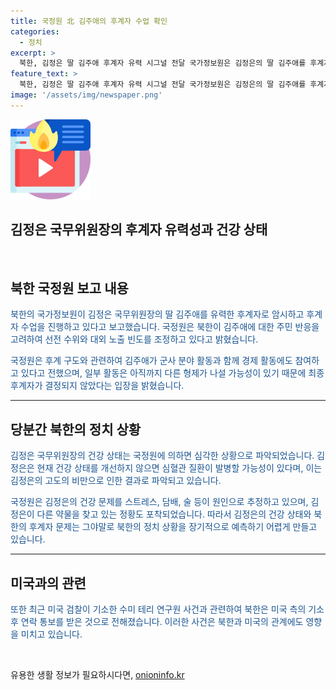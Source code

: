 ```yaml
---
title: 국정원 北 김주애의 후계자 수업 확인
categories:
  - 정치
excerpt: >
  북한, 김정은 딸 김주애 후계자 유력 시그널 전달 국가정보원은 김정은의 딸 김주애를 후계자로 암시하며 후계자 수업을 진행 중이라고 밝혔다. 김주애의 활동과 관련하여 북한은 주변 반응을 고려해 선전 수위와 대외 노출 빈도를 조정하고 있으며, 후계자로써 60% 이상은 군사 분야 활동일 것으로 전망된다. 또한, 김정은의 건강 상태는 심장질환 고위험군에 해당하는 초고도 비만으로, 건강을 개선하지 않으면 심혈관 질환이 발생할 수 있는 상태라고 전해졌다. 이와 관련하여 스트레스, 담배, 술 등이 원인으로 추정되고 있으며, 김정은은 기존 약 대신 다른 약을 찾고 있는 것으로 알려졌다.
feature_text: >
  북한, 김정은 딸 김주애 후계자 유력 시그널 전달 국가정보원은 김정은의 딸 김주애를 후계자로 암시하며 후계자 수업을 진행 중이라고 밝혔다. 김주애의 활동과 관련하여 북한은 주변 반응을 고려해 선전 수위와 대외 노출 빈도를 조정하고 있으며, 후계자로써 60% 이상은 군사 분야 활동일 것으로 전망된다. 또한, 김정은의 건강 상태는 심장질환 고위험군에 해당하는 초고도 비만으로, 건강을 개선하지 않으면 심혈관 질환이 발생할 수 있는 상태라고 전해졌다. 이와 관련하여 스트레스, 담배, 술 등이 원인으로 추정되고 있으며, 김정은은 기존 약 대신 다른 약을 찾고 있는 것으로 알려졌다.
image: '/assets/img/newspaper.png'
---
```


<p><img src="/assets/img/news.png" alt="rentncar 속보" /></p>

<h2>김정은 국무위원장의 후계자 유력성과 건강 상태</h2>

<p data-ke-size="size16">&nbsp;</p>

<h2>북한 국정원 보고 내용</h2>

<p><span style="color: #1a5490;">북한의 국가정보원이 김정은 국무위원장의 딸 김주애를 유력한 후계자로 암시하고 후계자 수업을 진행하고 있다고 보고했습니다. 국정원은 북한이 김주애에 대한 주민 반응을 고려하여 선전 수위와 대외 노출 빈도를 조정하고 있다고 밝혔습니다.</span></p>

<p><span style="color: #1a5490;">국정원은 후계 구도와 관련하여 김주애가 군사 분야 활동과 함께 경제 활동에도 참여하고 있다고 전했으며, 일부 활동은 아직까지 다른 형제가 나설 가능성이 있기 때문에 최종 후계자가 결정되지 않았다는 입장을 밝혔습니다.</span></p>

<hr>

<h2>당분간 북한의 정치 상황</h2>

<p><span style="color: #1a5490;">김정은 국무위원장의 건강 상태는 국정원에 의하면 심각한 상황으로 파악되었습니다. 김정은은 현재 건강 상태를 개선하지 않으면 심혈관 질환이 발병할 가능성이 있다며, 이는 김정은의 고도의 비만으로 인한 결과로 파악되고 있습니다.</span></p>

<p><span style="color: #1a5490;">국정원은 김정은의 건강 문제를 스트레스, 담배, 술 등이 원인으로 추정하고 있으며, 김정은이 다른 약물을 찾고 있는 정황도 포착되었습니다. 따라서 김정은의 건강 상태와 북한의 후계자 문제는 그야말로 북한의 정치 상황을 장기적으로 예측하기 어렵게 만들고 있습니다.</span></p>

<hr>

<h2>미국과의 관련</h2>

<p><span style="color: #1a5490;">또한 최근 미국 검찰이 기소한 수미 테리 연구원 사건과 관련하여 북한은 미국 측의 기소 후 연락 통보를 받은 것으로 전해졌습니다. 이러한 사건은 북한과 미국의 관계에도 영향을 미치고 있습니다.</span></p>

<p data-ke-size="size16">&nbsp;</p>
유용한 생활 정보가 필요하시다면, <a href="https://onioninfo.kr" rel="dofollow">onioninfo.kr</a>


